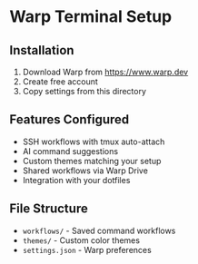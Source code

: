 # Warp Terminal Setup

## Installation
1. Download Warp from https://www.warp.dev
2. Create free account
3. Copy settings from this directory

## Features Configured
- SSH workflows with tmux auto-attach
- AI command suggestions
- Custom themes matching your setup
- Shared workflows via Warp Drive
- Integration with your dotfiles

## File Structure
- `workflows/` - Saved command workflows
- `themes/` - Custom color themes
- `settings.json` - Warp preferences